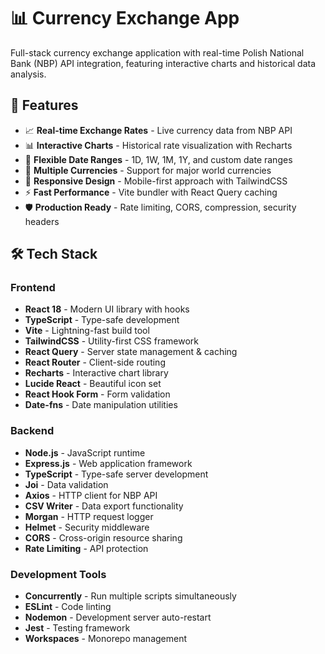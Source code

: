 # 📊 Currency Exchange App

Full-stack currency exchange application with real-time Polish National Bank (NBP) API integration, featuring interactive charts and historical data analysis.

## 🚀 Features

- 📈 **Real-time Exchange Rates** - Live currency data from NBP API
- 📊 **Interactive Charts** - Historical rate visualization with Recharts
- 📅 **Flexible Date Ranges** - 1D, 1W, 1M, 1Y, and custom date ranges
- 💱 **Multiple Currencies** - Support for major world currencies
- 📱 **Responsive Design** - Mobile-first approach with TailwindCSS
- ⚡ **Fast Performance** - Vite bundler with React Query caching
- 🛡️ **Production Ready** - Rate limiting, CORS, compression, security headers

## 🛠️ Tech Stack

### Frontend

- **React 18** - Modern UI library with hooks
- **TypeScript** - Type-safe development
- **Vite** - Lightning-fast build tool
- **TailwindCSS** - Utility-first CSS framework
- **React Query** - Server state management & caching
- **React Router** - Client-side routing
- **Recharts** - Interactive chart library
- **Lucide React** - Beautiful icon set
- **React Hook Form** - Form validation
- **Date-fns** - Date manipulation utilities

### Backend

- **Node.js** - JavaScript runtime
- **Express.js** - Web application framework
- **TypeScript** - Type-safe server development
- **Joi** - Data validation
- **Axios** - HTTP client for NBP API
- **CSV Writer** - Data export functionality
- **Morgan** - HTTP request logger
- **Helmet** - Security middleware
- **CORS** - Cross-origin resource sharing
- **Rate Limiting** - API protection

### Development Tools

- **Concurrently** - Run multiple scripts simultaneously
- **ESLint** - Code linting
- **Nodemon** - Development server auto-restart
- **Jest** - Testing framework
- **Workspaces** - Monorepo management
